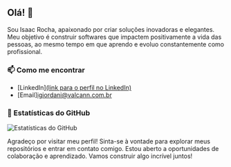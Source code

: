 ## Olá! 👋

Sou Isaac Rocha, apaixonado por criar soluções inovadoras e elegantes. Meu objetivo é construir softwares que impactem positivamente a vida das pessoas, ao mesmo tempo em que aprendo e evoluo constantemente como profissional.

### 📫 Como me encontrar

- [LinkedIn][(link para o perfil no LinkedIn)](https://www.linkedin.com/in/isaacgiordani/)
- [Email]igiordani@valcann.com.br

### 👀 Estatísticas do GitHub

![Estatísticas do GitHub](https://github-readme-stats.vercel.app/api?username=seu_nome_de_usuario&show_icons=true&count_private=true)

Agradeço por visitar meu perfil! Sinta-se à vontade para explorar meus repositórios e entrar em contato comigo. Estou aberto a oportunidades de colaboração e aprendizado. Vamos construir algo incrível juntos!
